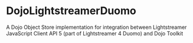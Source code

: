 DojoLightstreamerDuomo
======================

A Dojo Object Store implementation for integration between Lightstreamer JavaScript Client API 5 (part of Lightstreamer 4 Duomo) and Dojo Toolkit